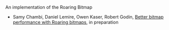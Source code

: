 An implementation of the Roaring Bitmap

* Samy Chambi, Daniel Lemire, Owen Kaser, Robert Godin, [Better bitmap performance with Roaring bitmaps](http://arxiv.org/abs/1402.6407), in preparation

